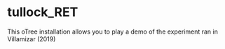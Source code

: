 # tullock_RET
This oTree installation allows you to play a demo of the experiment ran in Villamizar (2019)
